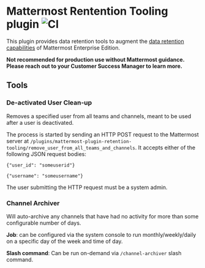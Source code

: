 # Mattermost Rentention Tooling plugin ![CI](https://github.com/mattermost/mattermost-plugin-retention-tooling/actions/workflows/ci.yml/badge.svg)

This plugin provides data retention tools to augment the [data retention capabilities](https://docs.mattermost.com/comply/data-retention-policy.html) of Mattermost Enterprise Edition.

**Not recommended for production use without Mattermost guidance. Please reach out to your Customer Success Manager to learn more.**

## Tools

### De-activated User Clean-up

Removes a specified user from all teams and channels, meant to be used after a user is deactivated.

The process is started by sending an HTTP POST request to the Mattermost server at `/plugins/mattermost-plugin-retention-tooling/remove_user_from_all_teams_and_channels`. It accepts either of the following JSON request bodies:

```
{"user_id": "someuserid"}

{"username": "someusername"}
```

The user submitting the HTTP request must be a system admin.

### Channel Archiver

Will auto-archive any channels that have had no activity for more than some configurable number of days. 

**Job**: can be configured via the system console to run monthly/weekly/daily on a specific day of the week and time of day. 

**Slash command**: Can be run on-demand via `/channel-archiver` slash command.


